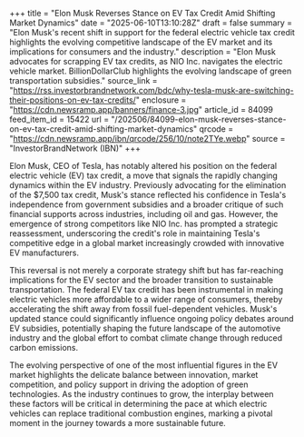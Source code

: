 +++
title = "Elon Musk Reverses Stance on EV Tax Credit Amid Shifting Market Dynamics"
date = "2025-06-10T13:10:28Z"
draft = false
summary = "Elon Musk's recent shift in support for the federal electric vehicle tax credit highlights the evolving competitive landscape of the EV market and its implications for consumers and the industry."
description = "Elon Musk advocates for scrapping EV tax credits, as NIO Inc. navigates the electric vehicle market. BillionDollarClub highlights the evolving landscape of green transportation subsidies."
source_link = "https://rss.investorbrandnetwork.com/bdc/why-tesla-musk-are-switching-their-positions-on-ev-tax-credits/"
enclosure = "https://cdn.newsramp.app/banners/finance-3.jpg"
article_id = 84099
feed_item_id = 15422
url = "/202506/84099-elon-musk-reverses-stance-on-ev-tax-credit-amid-shifting-market-dynamics"
qrcode = "https://cdn.newsramp.app/ibn/qrcode/256/10/note2TYe.webp"
source = "InvestorBrandNetwork (IBN)"
+++

<p>Elon Musk, CEO of Tesla, has notably altered his position on the federal electric vehicle (EV) tax credit, a move that signals the rapidly changing dynamics within the EV industry. Previously advocating for the elimination of the $7,500 tax credit, Musk's stance reflected his confidence in Tesla's independence from government subsidies and a broader critique of such financial supports across industries, including oil and gas. However, the emergence of strong competitors like NIO Inc. has prompted a strategic reassessment, underscoring the credit's role in maintaining Tesla's competitive edge in a global market increasingly crowded with innovative EV manufacturers.</p><p>This reversal is not merely a corporate strategy shift but has far-reaching implications for the EV sector and the broader transition to sustainable transportation. The federal EV tax credit has been instrumental in making electric vehicles more affordable to a wider range of consumers, thereby accelerating the shift away from fossil fuel-dependent vehicles. Musk's updated stance could significantly influence ongoing policy debates around EV subsidies, potentially shaping the future landscape of the automotive industry and the global effort to combat climate change through reduced carbon emissions.</p><p>The evolving perspective of one of the most influential figures in the EV market highlights the delicate balance between innovation, market competition, and policy support in driving the adoption of green technologies. As the industry continues to grow, the interplay between these factors will be critical in determining the pace at which electric vehicles can replace traditional combustion engines, marking a pivotal moment in the journey towards a more sustainable future.</p>